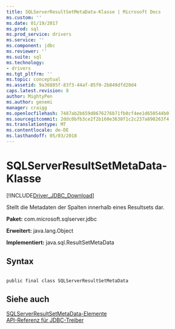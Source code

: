 ```yaml
---
title: SQLServerResultSetMetaData-Klasse | Microsoft Docs
ms.custom: ''
ms.date: 01/19/2017
ms.prod: sql
ms.prod_service: drivers
ms.service: ''
ms.component: jdbc
ms.reviewer: ''
ms.suite: sql
ms.technology:
- drivers
ms.tgt_pltfrm: ''
ms.topic: conceptual
ms.assetid: 9a36885f-83f3-44af-85f0-2b849dfd20d4
caps.latest.revision: 8
author: MightyPen
ms.author: genemi
manager: craigg
ms.openlocfilehash: 7487ab2b659d8676276b71fb0cf4ee1d650544b0
ms.sourcegitcommit: 2ddc0bfb3ce2f2b160e3638f1c2c237a898263f4
ms.translationtype: MT
ms.contentlocale: de-DE
ms.lasthandoff: 05/03/2018
---
```

# <a name="sqlserverresultsetmetadata-class"></a>SQLServerResultSetMetaData-Klasse
[!INCLUDE[Driver_JDBC_Download](../../../includes/driver_jdbc_download.md)]

  Stellt die Metadaten der Spalten innerhalb eines Resultsets dar.  
  
 **Paket:** com.microsoft.sqlserver.jdbc  
  
 **Erweitert:** java.lang.Object  
  
 **Implementiert:** java.sql.ResultSetMetaData  
  
## <a name="syntax"></a>Syntax  
  
```  
  
public final class SQLServerResultSetMetaData  
```  
  
## <a name="see-also"></a>Siehe auch  
 [SQLServerResultSetMetaData-Elemente](../../../connect/jdbc/reference/sqlserverresultsetmetadata-members.md)   
 [API-Referenz für JDBC-Treiber](../../../connect/jdbc/reference/jdbc-driver-api-reference.md)  
  
  
